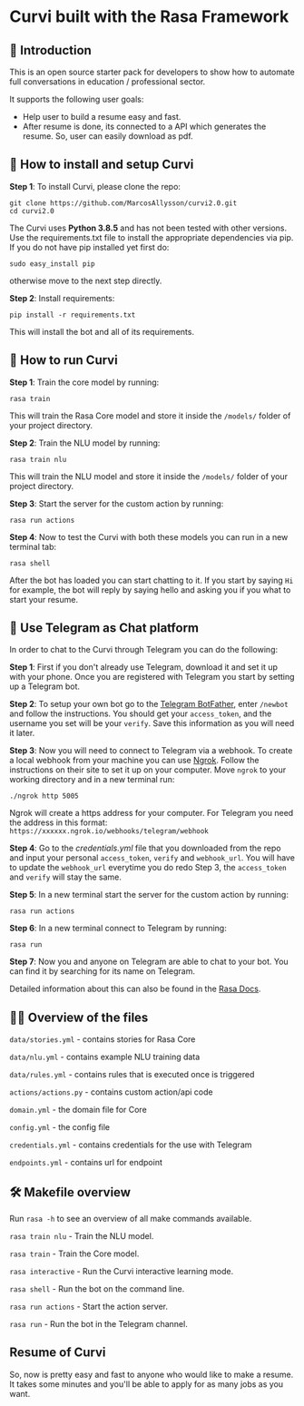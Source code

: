 # Curvi built with the Rasa Framework

## 🏥 Introduction 

This is an open source starter pack for developers to show how to automate full conversations in education / professional sector.

It supports the following user goals:

- Help user to build a resume easy and fast.
- After resume is done, its connected to a API which generates the resume. So, user can easily download as pdf.

## 💾 How to install and setup Curvi

**Step 1**: To install Curvi, please clone the repo:
```
git clone https://github.com/MarcosAllysson/curvi2.0.git
cd curvi2.0
```
The Curvi uses **Python 3.8.5** and has not been tested with other versions.
Use the requirements.txt file to install the appropriate dependencies
via pip. If you do not have pip installed yet first do:
```
sudo easy_install pip
```
otherwise move to the next step directly.

**Step 2**: Install requirements:
```
pip install -r requirements.txt
```

This will install the bot and all of its requirements.

## 🤖 How to run Curvi

**Step 1**: Train the core model by running:
```
rasa train
```
This will train the Rasa Core model and store it inside the `/models/` folder of your project directory.

**Step 2**: Train the NLU model by running:
```
rasa train nlu
```
This will train the NLU model and store it inside the `/models/` folder of your project directory.

**Step 3**: Start the server for the custom action by running:
```
rasa run actions
```

**Step 4**: Now to test the Curvi with both these models you can run in a new terminal tab:
```
rasa shell
```
After the bot has loaded you can start chatting to it. If you start by saying `Hi` for example,
the bot will reply by saying hello and asking you if you what to start your resume.


## 📱 Use Telegram as Chat platform
In order to chat to the Curvi through Telegram you can do the following:

**Step 1**: First if you don't already use Telegram, download it and set it up with your phone.
Once you are registered with Telegram you start by setting up a Telegram bot.

**Step 2**: To setup your own bot go to the [Telegram BotFather](https://web.telegram.org/#/im?p=@BotFather),
enter `/newbot` and follow the instructions.
You should get your `access_token`, and the username you set will be your `verify`. Save this information as you will need it later.

**Step 3**: Now you will need to connect to Telegram via a webhook. To create a local webhook from your machine you can use [Ngrok](https://ngrok.com/). Follow the instructions on their site to
set it up on your computer. Move `ngrok` to your working directory and in a new terminal run:
```
./ngrok http 5005
```
Ngrok will create a https address for your computer. For Telegram you need the address in this format:
`https://xxxxxx.ngrok.io/webhooks/telegram/webhook`

**Step 4**: Go to the *credentials.yml* file that you downloaded from the repo and input your personal `access_token`, `verify` and `webhook_url`.
You will have to update the `webhook_url` everytime you do redo Step 3, the `access_token` and `verify` will stay the same.

**Step 5**: In a new terminal start the server for the custom action by running:
```
rasa run actions
```

**Step 6**: In a new terminal connect to Telegram by running:
```
rasa run
```

**Step 7**: Now you and anyone on Telegram are able to chat to your bot. You can find it by searching for its name on Telegram.

Detailed information about this can also be found in the [Rasa Docs](https://rasa.com/docs/core/connectors/#telegram-connector).


## 👩‍💻 Overview of the files

`data/stories.yml` - contains stories for Rasa Core

`data/nlu.yml` - contains example NLU training data

`data/rules.yml` - contains rules that is executed once is triggered

`actions/actions.py` - contains custom action/api code

`domain.yml` - the domain file for Core

`config.yml` - the config file

`credentials.yml` - contains credentials for the use with Telegram

`endpoints.yml` - contains url for endpoint


## 🛠 Makefile overview
Run `rasa -h` to see an overview of all make commands available.

`rasa train nlu` - Train the NLU model.

`rasa train` - Train the Core model.

`rasa interactive` - Run the Curvi interactive learning mode.

`rasa shell` - Run the bot on the command line.

`rasa run actions` - Start the action server.

`rasa run` - Run the bot in the Telegram channel.

## Resume of Curvi
So, now is pretty easy and fast to anyone who would like to make a resume. It takes some minutes and you'll be able to 
apply for as many jobs as you want.